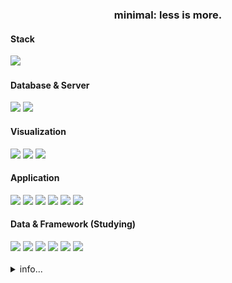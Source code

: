 <div align="center">
<h3>minimal: less is more.</h3>
</div>
<div align="left">
<h4>Stack</h4>
<img src="https://img.shields.io/badge/Python-3776AB?style=flat-square&logo=Python&logoColor=white">
<h4>Database & Server</h4>
<img src="https://img.shields.io/badge/MySQL-4479A1?style=flat-square&logo=MySQL&logoColor=white">
<img src="https://img.shields.io/badge/Postgresql-4169E1?style=flat-square&logo=postgresql&logoColor=white">
<h4>Visualization</h4>
<img src="https://img.shields.io/badge/Looker-4285F4?style=flat-square&logo=Looker&logoColor=white">
<img src="https://img.shields.io/badge/Streamlit-FF4B4B?style=flat-square&logo=Streamlit&logoColor=white">
<img src="https://img.shields.io/badge/Tableau-E97627?style=flat-square&logo=Tableau&logoColor=white"><br>
<h4>Application</h4>
<img src="https://img.shields.io/badge/Git-F05032?style=flat-square&logo=Git&logoColor=white">
<img src="https://img.shields.io/badge/Github-181717?style=flat-square&logo=Github&logoColor=white">
<img src="https://img.shields.io/badge/Actions-181717?style=flat-square&logo=GithubActions&logoColor=white">
<img src="https://img.shields.io/badge/Slack-4A154B?style=flat-square&logo=Slack&logoColor=white">
<img src="https://img.shields.io/badge/Selenium-43B02A?style=flat-square&logo=Selenium&logoColor=white">
<img src="https://img.shields.io/badge/Playwright-43B02A?style=flat-square&logo=Playwright&logoColor=white"><br>
<h4>Data & Framework (Studying)</h4>
<img src="https://img.shields.io/badge/TensorFlow-FF3F06?style=flat-square&logo=tensorflow&logoColor=white">
<img src="https://img.shields.io/badge/Pytorch-ee4c2c?style=flat-square&logo=pytorch&logoColor=white">
<img src="https://img.shields.io/badge/Pandas-43B02A?style=flat-square&logo=Pandas&logoColor=white">
<img src="https://img.shields.io/badge/DuckDB-181717?style=flat-square&logo=DuckDB&logoColor=white">
<img src="https://img.shields.io/badge/FastAPI-009688?style=flat-square&logo=FastAPI&logoColor=white">
<img src="https://img.shields.io/badge/Django-092E20?style=flat-square&logo=django&logoColor=white"><br>
<br>
</div>

<details>
  <summary>info...</summary>
  <br>
  <div align="center">
    <img src="svg/main_svg.svg">
  </div>
</details>

<!-- info : https://pozuhtuhv.github.io/about<br> -->
<!--- ### Rule
- **Repositories Name Rule**
  - **api** : api service 
  - **bot**_~ : automation, git_action
  - **crawl**_~ : Selenium, Playwright, Requests
  - **dacon**_~ : Dacon Data analytics
  - **fork**_ : fork repositories
  - **framework**_~ : Django, FastAPI, Streamlit
  - **git**_~ : git_external
  - **gui**_~ : tkinter, PySide6
  - **etc**: etc
  - **service** : service

<!--- **Commit Comment Rule**
  - **add**: 추가 
  - **upload**: 업로드
  - **edit**: 수정
  - **del**: 삭제
  - **combine**: 기능 합치기
  - **optimize**: 코드 최적화

<!--
**pozuhtuhv/pozuhtuhv** is a ✨ _special_ ✨ repository because its `README.md` (this file) appears on your GitHub profile.

Here are some ideas to get you started:

- 🔭 I’m currently working on ...
- 🌱 I’m currently learning ...
- 👯 I’m looking to collaborate on ...
- 🤔 I’m looking for help with ...
- 💬 Ask me about ...
- 📫 How to reach me: ...
- 😄 Pronouns: ...
- ⚡ Fun fact: ...
-->

